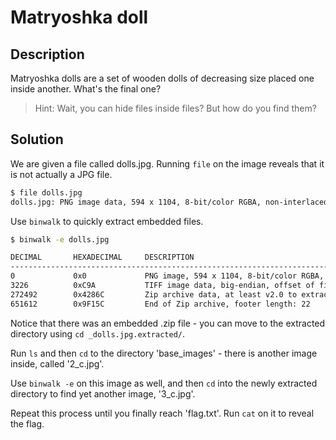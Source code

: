 # Matryoshka doll

## Description
Matryoshka dolls are a set of wooden dolls of decreasing size placed one inside another. What's the final one?
> Hint: Wait, you can hide files inside files? But how do you find them?

## Solution
We are given a file called dolls.jpg. Running `file` on the image reveals that it is not actually a JPG file.
```bash
$ file dolls.jpg 
dolls.jpg: PNG image data, 594 x 1104, 8-bit/color RGBA, non-interlaced
```

Use `binwalk` to quickly extract embedded files.

```bash
$ binwalk -e dolls.jpg

DECIMAL       HEXADECIMAL     DESCRIPTION
--------------------------------------------------------------------------------
0             0x0             PNG image, 594 x 1104, 8-bit/color RGBA, non-interlaced
3226          0xC9A           TIFF image data, big-endian, offset of first image directory: 8
272492        0x4286C         Zip archive data, at least v2.0 to extract, compressed size: 378954, uncompressed size: 383940, name: base_images/2_c.jpg
651612        0x9F15C         End of Zip archive, footer length: 22
```

Notice that there was an embedded .zip file - you can move to the extracted directory using `cd _dolls.jpg.extracted/`.

Run `ls` and then `cd` to the directory 'base_images' - there is another image inside, called '2_c.jpg'.

Use `binwalk -e` on this image as well, and then `cd` into the newly extracted directory to find yet another image, '3_c.jpg'.

Repeat this process until you finally reach 'flag.txt'. Run `cat` on it to reveal the flag.

